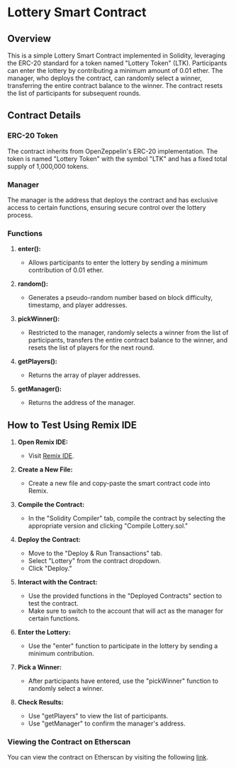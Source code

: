 # Lottery Smart Contract

## Overview

This is a simple Lottery Smart Contract implemented in Solidity, leveraging the ERC-20 standard for a token named "Lottery Token" (LTK). Participants can enter the lottery by contributing a minimum amount of 0.01 ether. The manager, who deploys the contract, can randomly select a winner, transferring the entire contract balance to the winner. The contract resets the list of participants for subsequent rounds.

## Contract Details

### ERC-20 Token

The contract inherits from OpenZeppelin's ERC-20 implementation. The token is named "Lottery Token" with the symbol "LTK" and has a fixed total supply of 1,000,000 tokens.

### Manager

The manager is the address that deploys the contract and has exclusive access to certain functions, ensuring secure control over the lottery process.

### Functions

1. **enter():**
   - Allows participants to enter the lottery by sending a minimum contribution of 0.01 ether.

2. **random():**
   - Generates a pseudo-random number based on block difficulty, timestamp, and player addresses.

3. **pickWinner():**
   - Restricted to the manager, randomly selects a winner from the list of participants, transfers the entire contract balance to the winner, and resets the list of players for the next round.

4. **getPlayers():**
   - Returns the array of player addresses.

5. **getManager():**
   - Returns the address of the manager.

## How to Test Using Remix IDE

1. **Open Remix IDE:**
   - Visit [Remix IDE](https://remix.ethereum.org/).

2. **Create a New File:**
   - Create a new file and copy-paste the smart contract code into Remix.

3. **Compile the Contract:**
   - In the "Solidity Compiler" tab, compile the contract by selecting the appropriate version and clicking "Compile Lottery.sol."

4. **Deploy the Contract:**
   - Move to the "Deploy & Run Transactions" tab.
   - Select "Lottery" from the contract dropdown.
   - Click "Deploy."

5. **Interact with the Contract:**
   - Use the provided functions in the "Deployed Contracts" section to test the contract.
   - Make sure to switch to the account that will act as the manager for certain functions.

6. **Enter the Lottery:**
   - Use the "enter" function to participate in the lottery by sending a minimum contribution.

7. **Pick a Winner:**
   - After participants have entered, use the "pickWinner" function to randomly select a winner.

8. **Check Results:**
   - Use "getPlayers" to view the list of participants.
   - Use "getManager" to confirm the manager's address.


### Viewing the Contract on Etherscan
You can view the contract on Etherscan by visiting the following [link](https://sepolia.etherscan.io/tx/0x0eddd0935309df28e012ecb652ca46644efcd69f7aa36ec9a38e006cbac8916e).

